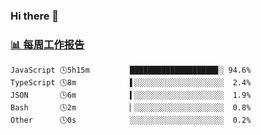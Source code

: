 ### Hi there 👋

<!-- waka-box start -->
### <a href="https://gist.github.com/b3f90cfdb958d2401b019f821c34c859" target="_blank">📊 每周工作报告</a>
```text
JavaScript 🕓5h15m         ███████████████████▊░ 94.6%
TypeScript 🕓8m            ▌░░░░░░░░░░░░░░░░░░░░  2.4%
JSON       🕓6m            ▍░░░░░░░░░░░░░░░░░░░░  1.9%
Bash       🕓2m            ▏░░░░░░░░░░░░░░░░░░░░  0.8%
Other      🕓0s            ░░░░░░░░░░░░░░░░░░░░░  0.2%
```
<!-- waka-box end -->

<!--
**yiningv/yiningv** is a ✨ _special_ ✨ repository because its `README.md` (this file) appears on your GitHub profile.
Here are some ideas to get you started:
- 🔭 I’m currently working on ...
- 🌱 I’m currently learning ...
- 👯 I’m looking to collaborate on ...
- 🤔 I’m looking for help with ...
- 💬 Ask me about ...
- 📫 How to reach me: ...
- 😄 Pronouns: ...
- ⚡ Fun fact: ...
-->
